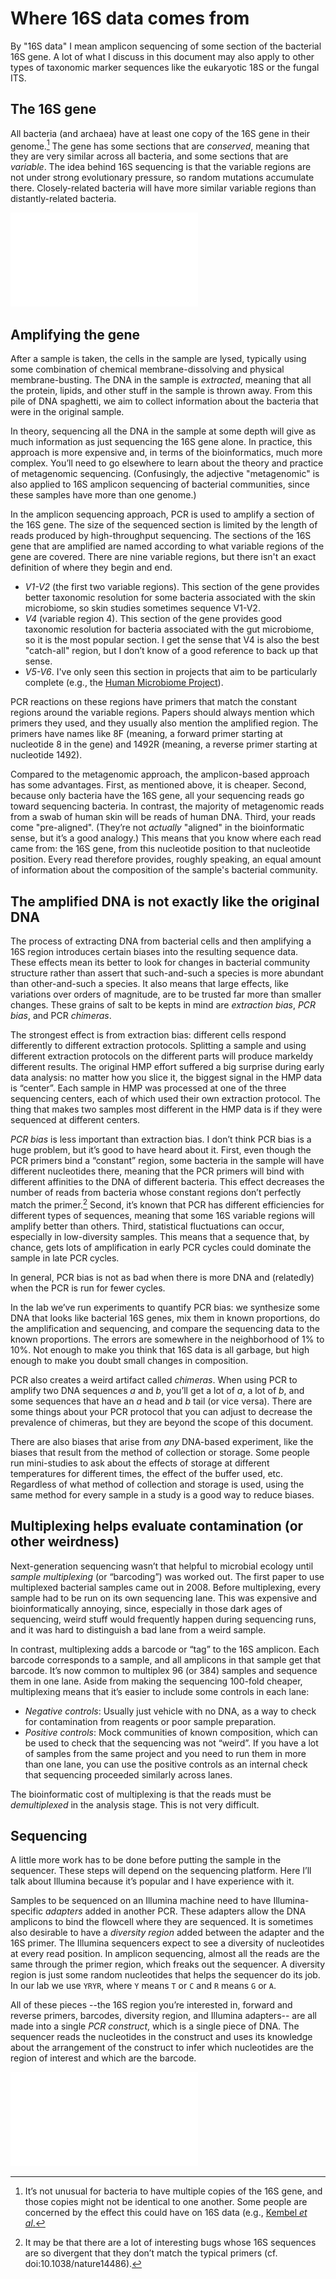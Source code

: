 # Where 16S data comes from

By "16S data" I mean amplicon sequencing of some section of the bacterial 16S gene. A lot of what I discuss in this document may also apply to other types of taxonomic marker sequences like the eukaryotic 18S or the fungal ITS.

## The 16S gene

All bacteria (and archaea) have at least one copy of the 16S gene in their genome.[^kembel] The gene has some sections that are *conserved*, meaning that they are very similar across all bacteria, and some sections that are *variable*. The idea behind 16S sequencing is that the variable regions are not under strong evolutionary pressure, so random mutations accumulate there. Closely-related bacteria will have more similar variable regions than distantly-related bacteria.

![**The 16S gene has variable regions.** These are nucleotide positions in the aligned 94% OTUs in [Greengenes](http://dx.doi.org/10.1128/AEM.03006-05). "Variability" (which I made up for the purposes of this figure) at a position is {$$}1-{/$$} the fraction of OTUs that had the most common nucleotide at that position. For example, if all OTUs had `A` at a position, the "variability" is 0. If half of the OTUs had `A` at that position, the "variability" is {$$}0.5{/$$}. The actual plot is very spiky, so I smoothed over 50 nucleotide windows. This shows you that there are subsequences of the gene that are more variable than others.](fig/variab.pdf)

[^kembel]: It’s not unusual for bacteria to have multiple copies of the 16S gene, and those copies might not be identical to one another. Some people are concerned by the effect this could have on 16S data (e.g., [Kembel *et al*.](http://dx.doi.org/10.1371/journal.pcbi.1002743)

## Amplifying the gene

After a sample is taken, the cells in the sample are lysed, typically using some combination of chemical membrane-dissolving and physical membrane-busting. The DNA in the sample is *extracted*, meaning that all the protein, lipids, and other stuff in the sample is thrown away. From this pile of DNA spaghetti, we aim to collect information about the bacteria that were in the original sample.

In theory, sequencing all the DNA in the sample at some depth will give as much information as just sequencing the 16S gene alone. In practice, this approach is more expensive and, in terms of the bioinformatics, much more complex. You’ll need to go elsewhere to learn about the theory and practice of metagenomic sequencing. (Confusingly, the adjective "metagenomic" is also applied to 16S amplicon sequencing of bacterial communities, since these samples have more than one genome.)

In the amplicon sequencing approach, PCR is used to amplify a section of the 16S gene. The size of the sequenced section is limited by the length of reads produced by high-throughput sequencing. The sections of the 16S gene that are amplified are named according to what variable regions of the gene are covered. There are nine variable regions, but there isn't an exact definition of where they begin and end.

- *V1-V2* (the first two variable regions). This section of the gene provides better taxonomic resolution for some bacteria associated with the skin microbiome, so skin studies sometimes sequence V1-V2.
- *V4* (variable region 4). This section of the gene provides good taxonomic resolution for bacteria associated with the gut microbiome, so it is the most popular section. I get the sense that V4 is also the best "catch-all" region, but I don’t know of a good reference to back up that sense.
- *V5-V6*. I've only seen this section in projects that aim to be particularly complete (e.g., the [Human Microbiome Project](http://hmpdacc.org/)).

PCR reactions on these regions have primers that match the constant regions around the variable regions. Papers should always mention which primers they used, and they usually also mention the amplified region. The primers have names like 8F (meaning, a forward primer starting at nucleotide 8 in the gene) and 1492R (meaning, a reverse primer starting at nucleotide 1492).

Compared to the metagenomic approach, the amplicon-based approach has some advantages. First, as mentioned above, it is cheaper. Second, because only bacteria have the 16S gene, all your sequencing reads go toward sequencing bacteria. In contrast, the majority of metagenomic reads from a swab of human skin will be reads of human DNA. Third, your reads come "pre-aligned". (They’re not *actually* "aligned" in the bioinformatic sense, but it’s a good analogy.) This means that you know where each read came from: the 16S gene, from this nucleotide position to that nucleotide position. Every read therefore provides, roughly speaking, an equal amount of information about the composition of the sample's bacterial community.

## The amplified DNA is not exactly like the original DNA

The process of extracting DNA from bacterial cells and then amplifying a 16S region introduces certain biases into the resulting sequence data. These effects mean its better to look for changes in bacterial community structure rather than assert that such-and-such a species is more abundant than other-and-such a species. It also means that large effects, like variations over orders of magnitude, are to be trusted far more than smaller changes. These grains of salt to be kepts in mind are
*extraction bias*, *PCR bias*, and PCR *chimeras*.

The strongest effect is from extraction bias: different cells respond differently to different extraction protocols. Splitting a sample and using different extraction protocols on the different parts will produce markeldy different results. The original HMP effort suffered a big surprise during early data analysis: no matter how you slice it, the biggest signal in the HMP data is “center”. Each sample in HMP was processed at one of the three sequencing centers, each of which used their own extraction protocol. The thing that makes two samples most different in the HMP data is if they were sequenced at different centers.

*PCR bias* is less important than extraction bias. I don’t think PCR bias is a huge problem, but it’s good to have heard about it. First, even though the PCR primers bind a “constant” region, some bacteria in the sample will have different nucleotides there, meaning that the PCR primers will bind with different affinities to the DNA of different bacteria. This effect decreases the number of reads from bacteria whose constant regions don’t perfectly match the primer.[^2] Second, it’s known that PCR has different efficiencies for different types of sequences, meaning that some 16S variable regions will amplify better than others. Third, statistical fluctuations can occur, especially in low-diversity samples. This means that a sequence that, by chance, gets lots of amplification in early PCR cycles could dominate the sample in late PCR cycles.

[^2]: It may be that there are a lot of interesting bugs whose 16S sequences are so divergent that they don’t match the typical primers (cf. doi:10.1038/nature14486).

In general, PCR bias is not as bad when there is more DNA and (relatedly) when the PCR is run for fewer cycles.

In the lab we’ve run experiments to quantify PCR bias: we synthesize some DNA that looks like bacterial 16S genes, mix them in known proportions, do the amplification and sequencing, and compare the sequencing data to the known proportions. The errors are somewhere in the neighborhood of 1% to 10%. Not enough to make you think that 16S data is all garbage, but high enough to make you doubt small changes in composition.

PCR also creates a weird artifact called *chimeras*. When using PCR to amplify two DNA sequences *a* and *b*, you’ll get a lot of *a*, a lot of *b*, and some sequences that have an *a* head and *b* tail (or vice versa). There are some things about your PCR protocol that you can adjust to decrease the prevalence of chimeras, but they are beyond the scope of this document.

There are also biases that arise from *any* DNA-based experiment, like the biases that result from the method of collection or storage. Some people run mini-studies to ask about the effects of storage at different temperatures for different times, the effect of the buffer used, etc. Regardless of what method of collection and storage is used, using the same method for every sample in a study is a good way to reduce biases.

## Multiplexing helps evaluate contamination (or other weirdness)

Next-generation sequencing wasn’t that helpful to microbial ecology until *sample multiplexing* (or “barcoding”) was worked out. The first paper to use multiplexed bacterial samples came out in 2008. Before multiplexing, every sample had to be run on its own sequencing lane. This was expensive and bioinformatically annoying, since, especially in those dark ages of sequencing, weird stuff would frequently happen during sequencing runs, and it was hard to distinguish a bad lane from a
weird sample.

In contrast, multiplexing adds a barcode or “tag” to the 16S amplicon. Each barcode corresponds to a sample, and all amplicons in that sample get that barcode. It’s now common to multiplex 96 (or 384) samples and sequence them in one lane. Aside from making the sequencing 100-fold cheaper, multiplexing means that it’s easier to include some controls in each lane:

- *Negative controls*: Usually just vehicle with no DNA, as a way to check for contamination from reagents or poor sample preparation.
- *Positive controls*: Mock communities of known composition, which can be used to check that the sequencing was not “weird”. If you have a lot of samples from the same project and you need to run them in more than one lane, you can use the positive controls as an internal check that sequencing proceeded similarly across lanes.

The bioinformatic cost of multiplexing is that the reads must be *demultiplexed* in the analysis stage. This is not very difficult.

## Sequencing

A little more work has to be done before putting the sample in the sequencer. These steps will depend on the sequencing platform. Here I’ll talk about Illumina because it’s popular and I have experience with it.

Samples to be sequenced on an Illumina machine need to have Illumina-specific *adapters* added in another PCR. These adapters allow the DNA amplicons to bind the flowcell where they are sequenced. It is sometimes also desirable to have a *diversity region* added between the adapter and the 16S primer. The Illumina sequencers expect to see a diversity of nucleotides at every read position. In amplicon sequencing, almost all the reads are the same through the primer region, which freaks out the sequencer. A diversity region is just some random nucleotides that helps the sequencer do its job. In our lab we use `YRYR`, where `Y` means `T` or `C` and `R` means `G` or `A`.

All of these pieces --the 16S region you’re interested in, forward and reverse primers, barcodes, diversity region, and Illumina adapters-- are all made into a single *PCR construct*, which is a single piece of DNA. The sequencer reads the nucleotides in the construct and uses its knowledge about the arrangement of the construct to infer which nucleotides are the region of interest and which are the barcode.

![**An example PCR construct.** The parts labeled on top are interesting only for technical reasons. The parts on the bottom have information that’s useful for someone analyzing sequence data.](fig/pcr-construct.pdf)
